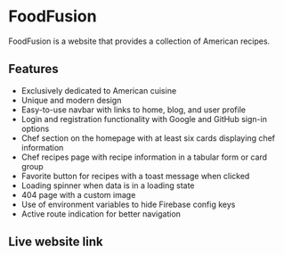 # FoodFusion

FoodFusion is a website that provides a collection of American recipes.

## Features

- Exclusively dedicated to American cuisine
- Unique and modern design
- Easy-to-use navbar with links to home, blog, and user profile
- Login and registration functionality with Google and GitHub sign-in options
- Chef section on the homepage with at least six cards displaying chef information
- Chef recipes page with recipe information in a tabular form or card group
- Favorite button for recipes with a toast message when clicked
- Loading spinner when data is in a loading state
- 404 page with a custom image
- Use of environment variables to hide Firebase config keys
- Active route indication for better navigation

## Live website link
